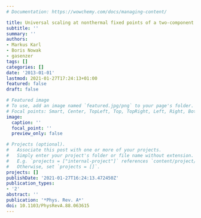 ```yaml
---
# Documentation: https://wowchemy.com/docs/managing-content/

title: Universal scaling at nonthermal fixed points of a two-component Bose gas
subtitle: ''
summary: ''
authors:
- Markus Karl
- Boris Nowak
- gasenzer
tags: []
categories: []
date: '2013-01-01'
lastmod: 2021-01-27T17:24:13+01:00
featured: false
draft: false

# Featured image
# To use, add an image named `featured.jpg/png` to your page's folder.
# Focal points: Smart, Center, TopLeft, Top, TopRight, Left, Right, BottomLeft, Bottom, BottomRight.
image:
  caption: ''
  focal_point: ''
  preview_only: false

# Projects (optional).
#   Associate this post with one or more of your projects.
#   Simply enter your project's folder or file name without extension.
#   E.g. `projects = ["internal-project"]` references `content/project/deep-learning/index.md`.
#   Otherwise, set `projects = []`.
projects: []
publishDate: '2021-01-27T16:24:13.472450Z'
publication_types:
- '2'
abstract: ''
publication: '*Phys. Rev. A*'
doi: 10.1103/PhysRevA.88.063615
---
```

